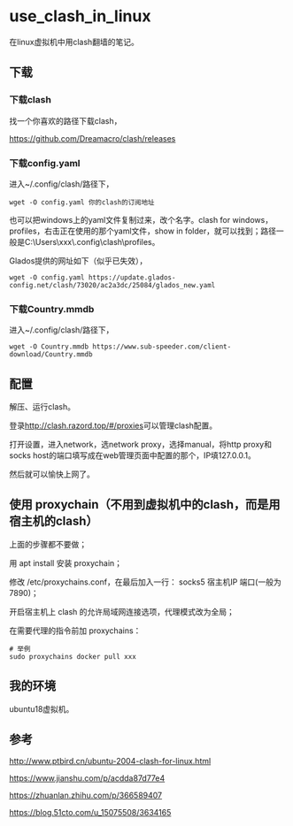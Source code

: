 # use_clash_in_linux

在linux虚拟机中用clash翻墙的笔记。

## 下载

### 下载clash

找一个你喜欢的路径下载clash，

<https://github.com/Dreamacro/clash/releases>

### 下载config.yaml

进入~/.config/clash/路径下，

```
wget -O config.yaml 你的clash的订阅地址
```

也可以把windows上的yaml文件复制过来，改个名字。clash for windows，profiles，右击正在使用的那个yaml文件，show in folder，就可以找到；路径一般是C:\Users\xxx\\.config\clash\profiles。

Glados提供的网址如下（似乎已失效），

```
wget -O config.yaml https://update.glados-config.net/clash/73020/ac2a3dc/25084/glados_new.yaml
```

### 下载Country.mmdb

进入~/.config/clash/路径下，

```
wget -O Country.mmdb https://www.sub-speeder.com/client-download/Country.mmdb
```

## 配置

解压、运行clash。

登录<http://clash.razord.top/#/proxies>可以管理clash配置。

打开设置，进入network，选network proxy，选择manual，将http proxy和socks host的端口填写成在web管理页面中配置的那个，IP填127.0.0.1。

然后就可以愉快上网了。

## 使用 proxychain（不用到虚拟机中的clash，而是用宿主机的clash）

上面的步骤都不要做；

用 apt install 安装 proxychain；

修改 /etc/proxychains.conf，在最后加入一行： socks5 宿主机IP 端口(一般为7890)；

开启宿主机上 clash 的允许局域网连接选项，代理模式改为全局；

在需要代理的指令前加 proxychains：

```
# 举例
sudo proxychains docker pull xxx
```

## 我的环境

ubuntu18虚拟机。

## 参考

<http://www.ptbird.cn/ubuntu-2004-clash-for-linux.html>

<https://www.jianshu.com/p/acdda87d77e4>

<https://zhuanlan.zhihu.com/p/366589407>

<https://blog.51cto.com/u_15075508/3634165>